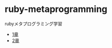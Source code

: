 # ruby-metaprogramming
rubyメタプログラミング学習

- [1章](./chapter01/README.md)
- [2章](./chapter02/README.md)

